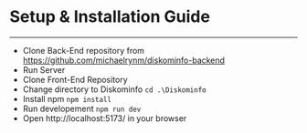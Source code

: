 # Setup & Installation Guide
---

- Clone Back-End repository from https://github.com/michaelrynm/diskominfo-backend
- Run Server
- Clone Front-End Repository
- Change directory to Diskominfo
  `cd .\Diskominfo`
- Install npm `npm install`
- Run developement
  `npm run dev`
- Open http://localhost:5173/ in your browser
